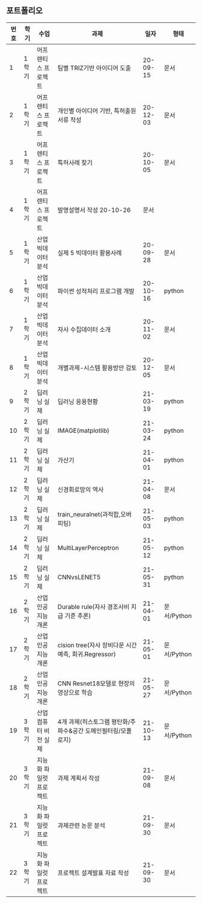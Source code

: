 
 ## 포트폴리오
   
번호 | 학기	| 수업	|	과제|	일자|	형태
-- | ------ | ------- | ------- | -------- | -------
1 | 1학기 | 어프렌티스 프로젝트	| 팀별 TRIZ기반 아이디어 도출	| 20-09-15	| 문서
2 | 1학기 | 어프렌티스 프로젝트 | 개인별 아이디어 기반, 특허출원 서류 작성|	20-12-03	|문서
3 | 1학기 | 어프렌티스 프로젝트 | 특허사례 찾기|	20-10-05	|문서
4 | 1학기 | 어프렌티스 프로젝트 | 발명설명서 작성	20-10-26	|문서
5 | 1학기 | 산업 빅데이터 분석 | 실제	5	빅데이터 활용사례|	20-09-28	|문서
6 | 1학기 | 산업 빅데이터 분석 | 파이썬 성적처리 프로그램 개발	|20-10-16	|python
7 | 1학기 | 산업 빅데이터 분석 | 자사 수집데이터 소개|	20-11-02|	문서
8 | 1학기 | 산업 빅데이터 분석 | 개별과제-시스템 활용방안 검토	| 20-12-05	| 문서
9 | 2학기 | 딥러닝 실제	|	딥러닝 응용현황	| 21-03-19	| python
10 | 2학기 | 딥러닝 실제	| IMAGE(matplotlib)	| 21-03-24	| python
11 | 2학기 | 딥러닝 실제	| 가산기	| 21-04-01	| python
12 | 2학기 | 딥러닝 실제	| 신경회로망의 역사	| 21-04-08	| 문서
13 | 2학기 | 딥러닝 실제	| train_neuralnet(과적합,오버피팅)	| 21-05-03	| python
14 | 2학기 | 딥러닝 실제	| MultiLayerPerceptron	| 21-05-12	| python
15 | 2학기 | 딥러닝 실제 |	CNNvsLENET5	| 21-05-31	| python
16 | 2학기 | 산업 인공지능 개론 | Durable rule(자사 경조사비 지급 기준 추론) | 21-04-01 | 문서/Python
17 | 2학기 | 산업 인공지능 개론 | cision tree(자사 장비다운 시간 예측, 회귀.Regressor) | 21-05-01	| 문서/Python
18 | 2학기 | 산업 인공지능 개론 | CNN Resnet18모델로 현장의 영상으로 학습 | 21-05-27 | 문서/Python
19 | 3학기 | 산업 컴퓨터 비전 실제	| 4개 과제(히스토그램 평탄화/주파수&공간 도메인필터링/모폴로지)	| 21-10-13	| 문서/Python
20 | 3학기 | 지능화 파일럿 프로젝트 | 과제 계획서 작성	| 21-09-08	| 문서
21 | 3학기 | 지능화 파일럿 프로젝트 | 과제관련 논문 분석	| 21-09-30	| 문서
22 | 3학기 | 지능화 파일럿 프로젝트 | 프로젝트 설계발표 자료 작성	| 21-09-30	| 문서
